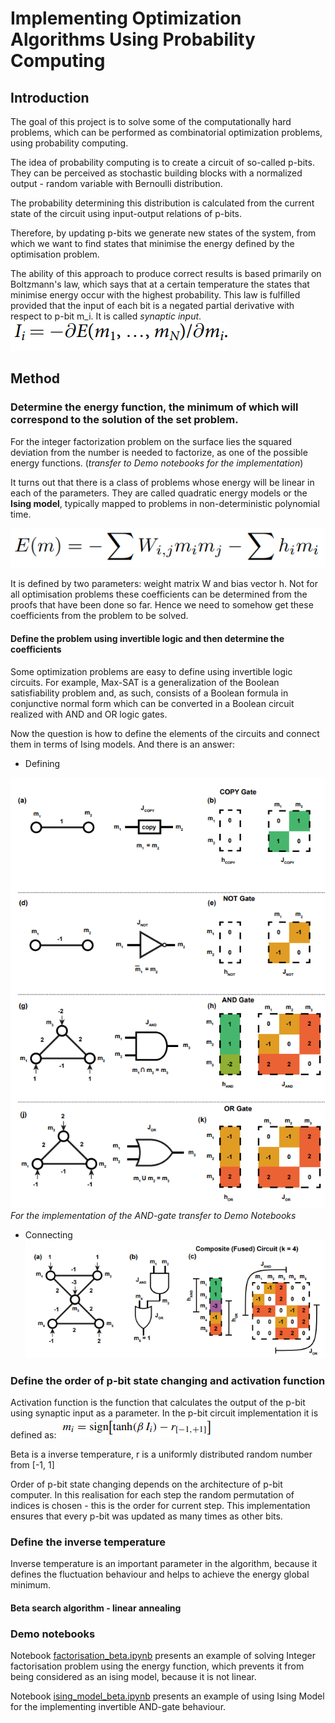 
# Implementing Optimization Algorithms Using Probability Computing

## Introduction

The goal of this project is to solve some of the computationally hard problems, which can be performed as combinatorial optimization problems, using probability computing. 

The idea of probability computing is to create a circuit of so-called p-bits. They can be perceived as stochastic building blocks with a normalized output - random variable with Bernoulli distribution. 

The probability determining this distribution is calculated from the current state of the circuit using input-output relations of p-bits. 

Therefore, by updating p-bits we generate new states of the system, from which we want to find states that minimise the energy defined by the optimisation problem.  

The ability of this approach to produce correct results is based primarily on Boltzmann's law, which says that at a certain temperature the states that minimise energy occur with the highest probability. This law is fulfilled provided that the input of each bit is a negated partial derivative with respect to p-bit m_i. It is called *synaptic input*.
![Synaptic input](src/synaptic_input.png)

## Method

### **Determine the energy function, the minimum of which will correspond to the solution of the set problem.**

For the integer factorization problem on the surface lies the squared deviation from the number is needed to factorize, as one of the possible energy functions. (*transfer to Demo notebooks for the implementation*) 

It turns out that there is a class of problems whose energy will be linear in each of the parameters. They are called quadratic energy models or the **Ising
model**, typically mapped to problems in non-deterministic polynomial time. 

![Ising Model energy](/src/ising_model_energy.png)

It is defined by two parameters: weight matrix W and bias vector h.
Not for all optimisation problems these coefficients can be determined from the proofs that have been done so far. Hence we need to somehow get these coefficients from the problem to be solved.

#### **Define the problem using invertible logic and then determine the coefficients** 

Some optimization problems are easy to define using invertible logic circuits. For example, Max-SAT is a generalization of the Boolean satisfiability problem and, as such, consists of a Boolean
formula in conjunctive normal form which can be converted in a Boolean circuit realized with AND and OR logic gates.

Now the question is how to define the elements of the circuits and connect them in terms of Ising models. And there is an answer:
- Defining

![Invertible gates defining](/src/invertible_gates.png)
*For the implementation of the AND-gate transfer to Demo Notebooks* 
- Connecting 
![Connect](/src/connect.png)

### **Define the order of p-bit state changing and activation function**

Activation function is the function that calculates the output of the p-bit using synaptic input as a parameter. In the p-bit circuit implementation it is defined as:
![Activation function](/src/activation_function.png)

Beta is a inverse temperature, r is a uniformly distributed random number from [-1, 1]

Order of p-bit state changing depends on the architecture of p-bit computer. In this realisation for each step the random permutation of indices is chosen - this is the order for current step. This implementation ensures that every p-bit was updated as many times as other bits.

### **Define the inverse temperature**
Inverse temperature is an important parameter in the algorithm, because it defines the fluctuation behaviour and helps to achieve the energy global minimum. 
#### **Beta search algorithm - linear annealing**  

### **Demo notebooks**

Notebook [factorisation_beta.ipynb](Implementing-Optimization-Algorithms-Using-Probability-Computing/factorisation_beta.ipynb) presents an example of solving Integer factorisation problem using the energy function, which prevents it from being considered as an ising model, because it is not linear.

Notebook [ising_model_beta.ipynb](Implementing-Optimization-Algorithms-Using-Probability-Computing/ising_model_beta.ipynb) presents an example of using Ising Model for the implementing invertible AND-gate behaviour.